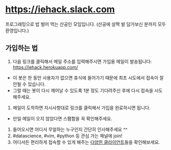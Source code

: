 # https://iehack.slack.com

프로그래밍으로 밥 벌어 먹는 산공인 모임입니다.
(산공에 살짝 발 담가보신 분까지 모두 환영입니다.)


## 가입하는 법

1. 다음 링크를 클릭해서 메일 주소를 입력해주시면 가입용 메일이 발송됩니다: https://iehack.herokuapp.com/
  - 이 봇은 한 동안 사용자가 없으면 휴식에 들어가기 때문에 최초 시도에서 접속이 잘 안될 수 있습니다.
  - 그럴 때는 봇이 다시 깨어날 수 있도록 1분 정도 기다려주신 후에 다시 접속을 시도해주세요.
1. 메일이 도착하면 지시사항대로 링크를 클릭해서 가입을 완료하시면 됩니다.
  - 만일 메일이 오지 않았다면 스팸함을 꼭 확인해주세요.
1. 들어오시면 어디서 무얼하는 누구인지 간단히 인사해주세요 ^^
1. #datascience, #vim, #python 등 관심 가는 채널에 join!
1. 어디서든 편리하게 접속할 수 있게 해주는 [다양한 클라이언트](https://slack.com/apps)들을 확인해보세요.
